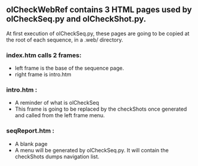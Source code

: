 ## olCheckWebRef contains 3 HTML pages used by olCheckSeq.py and olCheckShot.py.

At first execution of olCheckSeq.py, these pages are going to be copied at 
the root of each sequence, in a .web/ directory.

### index.htm calls 2 frames:
- left frame is the base of the sequence page.
- right frame is intro.htm

### intro.htm :
- A reminder of what is olCheckSeq
- This frame is going to be replaced by the checkShots once generated
  and called from the left frame menu.

### seqReport.htm :
- A blank page 
- A menu will be generated by olCheckSeq.py.
  It will contain the checkShots dumps navigation list.
